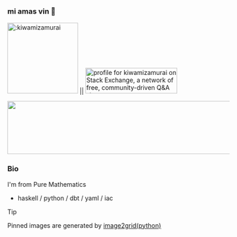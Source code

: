 ### mi amas vin 👋
<img width="160" src="https://count.getloli.com/@:kiwamizamurai?name=%3Akiwamizamurai&theme=moebooru-h&padding=7&offset=0&align=top&scale=1&pixelated=1&darkmode=auto" alt=":kiwamizamurai" /> || <a href="https://stackexchange.com/users/13359247"><img src="https://stackexchange.com/users/flair/13359247.png" width="208" height="58" alt="profile for kiwamizamurai on Stack Exchange, a network of free, community-driven Q&amp;A sites" title="profile for kiwamizamurai on Stack Exchange, a network of free, community-driven Q&amp;A sites"></a>


<a href="https://www.gitanimals.org/en_US?utm_medium=image&utm_source=kiwamizamurai&utm_content=line">
  <img
    src="https://render.gitanimals.org/lines/kiwamizamurai"
    width="600"
    height="120"
  />
</a>
  


### Bio
I'm from Pure Mathematics
- haskell / python / dbt / yaml / iac

> [!TIP]
> Pinned images are generated by <a href="https://github.com/kiwamizamurai/image2grid"> image2grid(python) </a>
